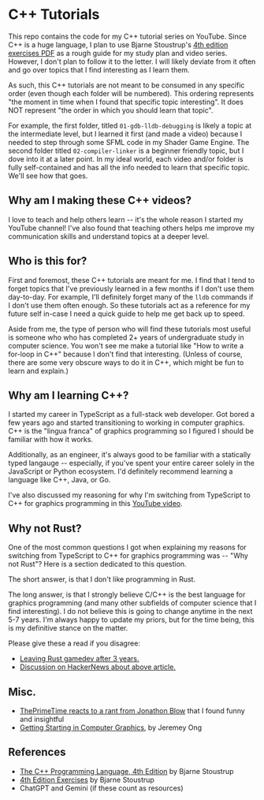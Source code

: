 # C++ Tutorials

This repo contains the code for my C++ tutorial series on YouTube. Since
C++ is a huge language, I plan to use Bjarne Stoustrup's [4th edition exercises PDF](https://www.stroustrup.com/4thExercises.pdf)
as a rough guide for my study plan and video series. However, I don't plan
to follow it to the letter. I will likely deviate from it often and go over
topics that I find interesting as I learn them.

As such, this C++ tutorials are not meant to be consumed in any specific order
(even though each folder will be numbered). This ordering represents "the moment
in time when I found that specific topic interesting". It does NOT represent
"the order in which you should learn that topic".

For example, the first folder, titled `01-gdb-lldb-debugging` is likely a
topic at the intermediate level, but I learned it first (and made a video)
because I needed to step through some SFML code in my Shader Game Engine. The
second folder titled `02-compiler-linker` is a beginner friendly topic, but I
dove into it at a later point. In my ideal world, each video and/or folder is
fully self-contained and has all the info needed to learn that specific topic.
We'll see how that goes.

## Why am I making these C++ videos?

I love to teach and help others learn -- it's the whole reason I started my
YouTube channel! I've also found that teaching others helps me improve my
communication skills and understand topics at a deeper level.

## Who is this for?

First and foremost, these C++ tutorials are meant for me. I find that I tend
to forget topics that I've previously learned in a few months if I don't use
them day-to-day. For example, I'll definitely forget many of the `lldb` commands
if I don't use them often enough. So these tutorials act as a reference for my
future self in-case I need a quick guide to help me get back up to speed.

Aside from me, the type of person who will find these tutorials most useful is
someone who who has completed 2+ years of undergraduate study in computer science.
You won't see me make a tutorial like "How to write a for-loop in C++" because
I don't find that interesting. (Unless of course, there are some very obscure
ways to do it in C++, which might be fun to learn and explain.)

## Why am I learning C++?

I started my career in TypeScript as a full-stack web developer. Got bored
a few years ago and started transitioning to working in computer graphics.
C++ is the "lingua franca" of graphics programming so I figured I should be
familiar with how it works.

Additionally, as an engineer, it's always good to be familiar with a
statically typed langauge -- especially, if you've spent your entire career
solely in the JavaScript or Python ecosystem. I'd definitely recommend
learning a language like C++, Java, or Go.

I've also discussed my reasoning for why I'm switching from TypeScript to C++
for graphics programming in this [YouTube video](https://www.youtube.com/watch?v=PbN_Arh8_ec).

## Why not Rust?

One of the most common questions I got when explaining my reasons for switching
from TypeScript to C++ for graphics programming was -- "Why not Rust"? Here is
a section dedicated to this question.

The short answer, is that I don't like programming in Rust.

The long answer, is that I strongly believe C/C++ is the best language for
graphics programming (and many other subfields of computer science that I find
interesting). I do not believe this is going to change anytime in the next 5-7
years. I'm always happy to update my priors, but for the time being, this is my
definitive stance on the matter.

Please give these a read if you disagree:

- [Leaving Rust gamedev after 3 years.](https://loglog.games/blog/leaving-rust-gamedev/)
- [Discussion on HackerNews about above article.](https://news.ycombinator.com/item?id=40172033)

## Misc.

- [ThePrimeTime reacts to a rant from Jonathon Blow](https://www.youtube.com/watch?v=znmZA_n485I) that I found funny and insightful
- [Getting Starting in Computer Graphics](https://www.jeremyong.com/graphics/2024/05/19/getting-started-in-computer-graphics/), by Jeremey Ong

## References

- [The C++ Programming Language, 4th Edition](https://www.stroustrup.com/4th.html) by Bjarne Stoustrup
- [4th Edition Exercises](https://www.stroustrup.com/4thExercises.pdf) by Bjarne Stoustrup
- ChatGPT and Gemini (if these count as resources)
